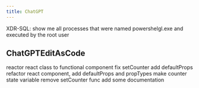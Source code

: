 ```yaml
---
title: ChatGPT
---
```


XDR-SQL: show me all processes that were named powershelgl.exe and executed by the root user

## ChatGPTEditAsCode

reactor react class to functional component
fix setCounter
add defaultProps
refactor react component, add defaultProps and propTypes
make counter state variable
remove setCounter func
add some documentation
